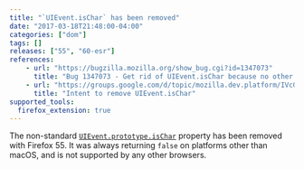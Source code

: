 ```yaml
---
title: "`UIEvent.isChar` has been removed"
date: "2017-03-18T21:48:00-04:00"
categories: ["dom"]
tags: []
releases: ["55", "60-esr"]
references:
    - url: "https://bugzilla.mozilla.org/show_bug.cgi?id=1347073"
      title: "Bug 1347073 - Get rid of UIEvent.isChar because no other browsers support it"
    - url: "https://groups.google.com/d/topic/mozilla.dev.platform/IVcGOOeOThw/discussion"
      title: "Intent to remove UIEvent.isChar"
supported_tools:
  firefox_extension: true
---
```

The non-standard [`UIEvent.prototype.isChar`](https://developer.mozilla.org/docs/Web/API/UIEvent/isChar) property has been removed with Firefox 55. It was always returning `false` on platforms other than macOS, and is not supported by any other browsers.
